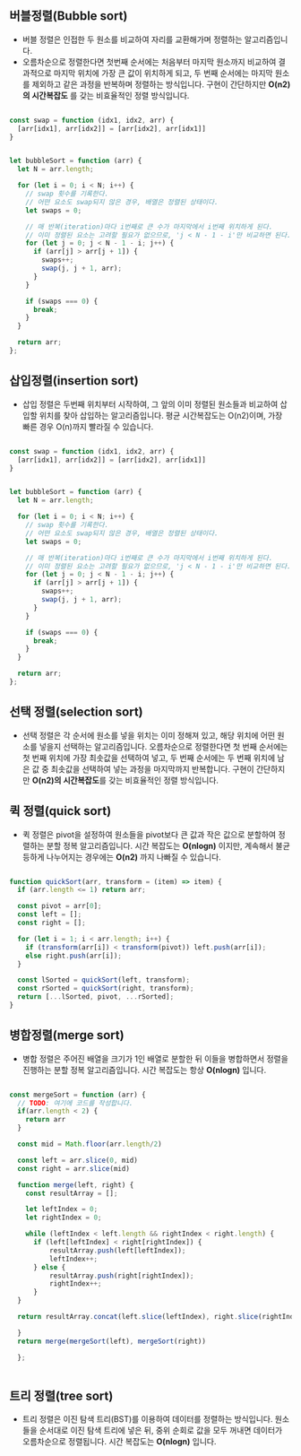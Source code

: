 

## 버블정렬(Bubble sort)

- 버블 정렬은 인접한 두 원소를 비교하여 자리를 교환해가며 정렬하는 알고리즘입니다.
- 오름차순으로 정렬한다면 첫번째 순서에는 처음부터 마지막 원소까지 비교하여 결과적으로 마지막 위치에 가장 큰 값이 위치하게 되고, 두 번째 순서에는 마지막 원소를 제외하고 같은 과정을 반복하며 정렬하는 방식입니다. 구현이 간단하지만 **O(n2)의 시간복잡도** 를 갖는 비효율적인 정렬 방식입니다.

```js

const swap = function (idx1, idx2, arr) {
  [arr[idx1], arr[idx2]] = [arr[idx2], arr[idx1]]
}


let bubbleSort = function (arr) {
  let N = arr.length;

  for (let i = 0; i < N; i++) {
    // swap 횟수를 기록한다.
    // 어떤 요소도 swap되지 않은 경우, 배열은 정렬된 상태이다.
    let swaps = 0;

    // 매 반복(iteration)마다 i번째로 큰 수가 마지막에서 i번째 위치하게 된다.
    // 이미 정렬된 요소는 고려할 필요가 없으므로, 'j < N - 1 - i'만 비교하면 된다.
    for (let j = 0; j < N - 1 - i; j++) {
      if (arr[j] > arr[j + 1]) {
        swaps++;
        swap(j, j + 1, arr);
      }
    }

    if (swaps === 0) {
      break;
    }
  }

  return arr;
};

```

## 삽입정렬(insertion sort)

- 삽입 정렬은 두번째 위치부터 시작하여, 그 앞의 이미 정렬된 원소들과 비교하여 삽입할 위치를 찾아 삽입하는 알고리즘입니다. 평균 시간복잡도는 O(n2)이며, 가장 빠른 경우 O(n)까지 빨라질 수 있습니다.


```js

const swap = function (idx1, idx2, arr) {
  [arr[idx1], arr[idx2]] = [arr[idx2], arr[idx1]]
}


let bubbleSort = function (arr) {
  let N = arr.length;

  for (let i = 0; i < N; i++) {
    // swap 횟수를 기록한다.
    // 어떤 요소도 swap되지 않은 경우, 배열은 정렬된 상태이다.
    let swaps = 0;

    // 매 반복(iteration)마다 i번째로 큰 수가 마지막에서 i번째 위치하게 된다.
    // 이미 정렬된 요소는 고려할 필요가 없으므로, 'j < N - 1 - i'만 비교하면 된다.
    for (let j = 0; j < N - 1 - i; j++) {
      if (arr[j] > arr[j + 1]) {
        swaps++;
        swap(j, j + 1, arr);
      }
    }

    if (swaps === 0) {
      break;
    }
  }

  return arr;
};
```

## 선택 정렬(selection sort)
- 선택 정렬은 각 순서에 원소를 넣을 위치는 이미 정해져 있고, 해당 위치에 어떤 원소를 넣을지 선택하는 알고리즘입니다. 오름차순으로 정렬한다면 첫 번째 순서에는 첫 번째 위치에 가장 최솟값을 선택하여 넣고, 두 번째 순서에는 두 번째 위치에 남은 값 중 최솟값을 선택하여 넣는 과정을 마지막까지 반복합니다. 구현이 간단하지만 **O(n2)의 시간복잡도**를 갖는 비효율적인 정렬 방식입니다.



## 퀵 정렬(quick sort)
- 퀵 정렬은 pivot을 설정하여 원소들을 pivot보다 큰 값과 작은 값으로 분할하여 정렬하는 분할 정복 알고리즘입니다. 시간 복잡도는 **O(nlogn)** 이지만, 계속해서 불균등하게 나누어지는 경우에는 **O(n2)** 까지 나빠질 수 있습니다.

```js

function quickSort(arr, transform = (item) => item) {
  if (arr.length <= 1) return arr;

  const pivot = arr[0];
  const left = [];
  const right = [];

  for (let i = 1; i < arr.length; i++) {
    if (transform(arr[i]) < transform(pivot)) left.push(arr[i]);
    else right.push(arr[i]);
  }

  const lSorted = quickSort(left, transform);
  const rSorted = quickSort(right, transform);
  return [...lSorted, pivot, ...rSorted];
}

```

## 병합정렬(merge sort)
- 병합 정렬은 주어진 배열을 크기가 1인 배열로 분할한 뒤 이들을 병합하면서 정렬을 진행하는 분할 정복 알고리즘입니다. 시간 복잡도는 항상 **O(nlogn)** 입니다.

```js

const mergeSort = function (arr) {
  // TODO: 여기에 코드를 작성합니다.
  if(arr.length < 2) {
    return arr
  }

  const mid = Math.floor(arr.length/2)

  const left = arr.slice(0, mid)
  const right = arr.slice(mid)

  function merge(left, right) {
    const resultArray = [];

    let leftIndex = 0;
    let rightIndex = 0;

    while (leftIndex < left.length && rightIndex < right.length) {
      if (left[leftIndex] < right[rightIndex]) {
          resultArray.push(left[leftIndex]);
          leftIndex++;
      } else {
          resultArray.push(right[rightIndex]);
          rightIndex++;
      }
  }

  return resultArray.concat(left.slice(leftIndex), right.slice(rightIndex))

  }
  return merge(mergeSort(left), mergeSort(right))

  };
  
```

## 트리 정렬(tree sort)
- 트리 정렬은 이진 탐색 트리(BST)를 이용하여 데이터를 정렬하는 방식입니다. 원소들을 순서대로 이진 탐색 트리에 넣은 뒤, 중위 순회로 값을 모두 꺼내면 데이터가 오름차순으로 정렬됩니다. 시간 복잡도는 **O(nlogn)** 입니다.
